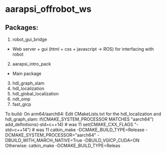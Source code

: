 # aarapsi_offrobot_ws

## Packages:
1. robot_gui_bridge
  - Web server + gui (html + css + javascript -> ROS) for interfacing with robot
2. aarapsi_intro_pack
  - Main package
3. hdl_graph_slam
4. hdl_localization
5. hdl_global_localization
6. ndt_omp
7. fast_gicp

To build:
  On arm64/aarch64:
    Edit CMakeLists.txt for the hdl_localization and hdl_graph_slam:
      if(CMAKE_SYSTEM_PROCESSOR MATCHES "aarch64")
        add_definitions(-std=c++14) # was 11
        set(CMAKE_CXX_FLAGS "-std=c++14") # was 11
    catkin_make -DCMAKE_BUILD_TYPE=Release -DCMAKE_SYSTEM_PROCESSOR="aarch64" -DBUILD_WITH_MARCH_NATIVE=True -DBUILD_VGICP_CUDA=ON
  Otherwise:
    catkin_make -DCMAKE_BUILD_TYPE=Releas
